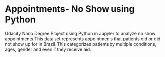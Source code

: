# Appointments- No Show using Python
 Udacity Nano Degree Project using Python in Jupyter to analyze no show appointments
This data set represents appointments that patients did or did not show up for in Brazil. This categorizes patients by multiple conditions, ages, gender and even if they receive aid.
